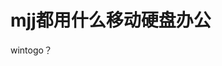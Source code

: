 # mjj都用什么移动硬盘办公


wintogo？<img src="static/image/smiley/yct/003.gif" smilieid="50" border="0" alt="" />
